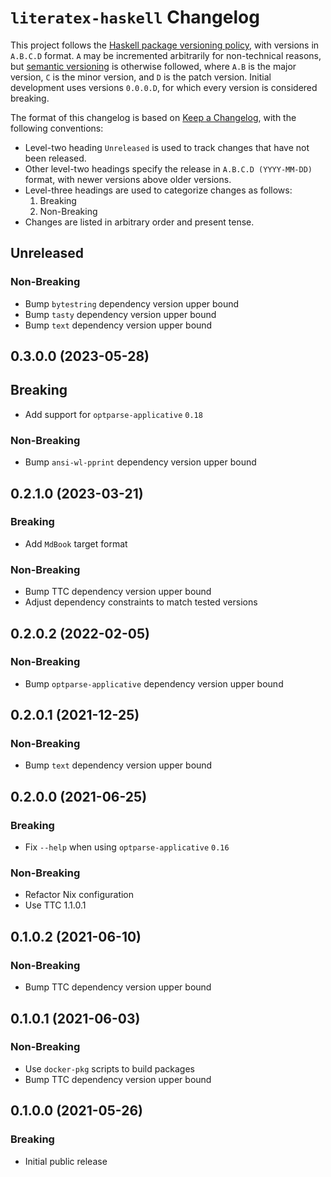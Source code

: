 # `literatex-haskell` Changelog

This project follows the [Haskell package versioning policy][PVP], with
versions in `A.B.C.D` format.  `A` may be incremented arbitrarily for
non-technical reasons, but [semantic versioning][SemVer] is otherwise
followed, where `A.B` is the major version, `C` is the minor version, and `D`
is the patch version.  Initial development uses versions `0.0.0.D`, for which
every version is considered breaking.

[PVP]: <https://pvp.haskell.org/>
[SemVer]: <https://semver.org/>

The format of this changelog is based on [Keep a Changelog][KaC], with the
following conventions:

* Level-two heading `Unreleased` is used to track changes that have not been
  released.
* Other level-two headings specify the release in `A.B.C.D (YYYY-MM-DD)`
  format, with newer versions above older versions.
* Level-three headings are used to categorize changes as follows:
    1. Breaking
    2. Non-Breaking
* Changes are listed in arbitrary order and present tense.

[KaC]: <https://keepachangelog.com/en/1.0.0/>

## Unreleased

### Non-Breaking

* Bump `bytestring` dependency version upper bound
* Bump `tasty` dependency version upper bound
* Bump `text` dependency version upper bound

## 0.3.0.0 (2023-05-28)

## Breaking

* Add support for `optparse-applicative` `0.18`

### Non-Breaking

* Bump `ansi-wl-pprint` dependency version upper bound

## 0.2.1.0 (2023-03-21)

### Breaking

* Add `MdBook` target format

### Non-Breaking

* Bump TTC dependency version upper bound
* Adjust dependency constraints to match tested versions

## 0.2.0.2 (2022-02-05)

### Non-Breaking

* Bump `optparse-applicative` dependency version upper bound

## 0.2.0.1 (2021-12-25)

### Non-Breaking

* Bump `text` dependency version upper bound

## 0.2.0.0 (2021-06-25)

### Breaking

* Fix `--help` when using `optparse-applicative` `0.16`

### Non-Breaking

* Refactor Nix configuration
* Use TTC 1.1.0.1

## 0.1.0.2 (2021-06-10)

### Non-Breaking

* Bump TTC dependency version upper bound

## 0.1.0.1 (2021-06-03)

### Non-Breaking

* Use `docker-pkg` scripts to build packages
* Bump TTC dependency version upper bound

## 0.1.0.0 (2021-05-26)

### Breaking

* Initial public release
